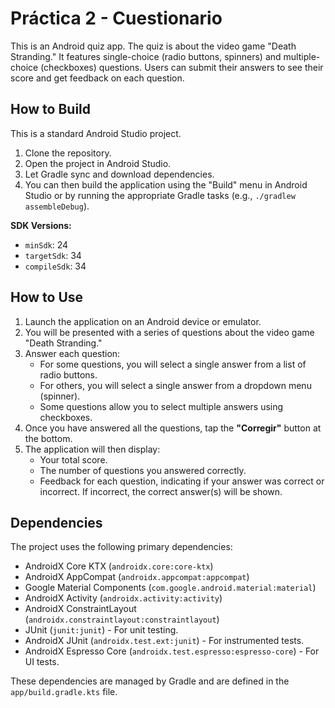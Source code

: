 # Práctica 2 - Cuestionario

This is an Android quiz app. The quiz is about the video game "Death Stranding." It features single-choice (radio buttons, spinners) and multiple-choice (checkboxes) questions. Users can submit their answers to see their score and get feedback on each question.

## How to Build

This is a standard Android Studio project.
1.  Clone the repository.
2.  Open the project in Android Studio.
3.  Let Gradle sync and download dependencies.
4.  You can then build the application using the "Build" menu in Android Studio or by running the appropriate Gradle tasks (e.g., `./gradlew assembleDebug`).

**SDK Versions:**
-   `minSdk`: 24
-   `targetSdk`: 34
-   `compileSdk`: 34

## How to Use

1.  Launch the application on an Android device or emulator.
2.  You will be presented with a series of questions about the video game "Death Stranding."
3.  Answer each question:
    *   For some questions, you will select a single answer from a list of radio buttons.
    *   For others, you will select a single answer from a dropdown menu (spinner).
    *   Some questions allow you to select multiple answers using checkboxes.
4.  Once you have answered all the questions, tap the **"Corregir"** button at the bottom.
5.  The application will then display:
    *   Your total score.
    *   The number of questions you answered correctly.
    *   Feedback for each question, indicating if your answer was correct or incorrect. If incorrect, the correct answer(s) will be shown.

## Dependencies

The project uses the following primary dependencies:

*   AndroidX Core KTX (`androidx.core:core-ktx`)
*   AndroidX AppCompat (`androidx.appcompat:appcompat`)
*   Google Material Components (`com.google.android.material:material`)
*   AndroidX Activity (`androidx.activity:activity`)
*   AndroidX ConstraintLayout (`androidx.constraintlayout:constraintlayout`)
*   JUnit (`junit:junit`) - For unit testing.
*   AndroidX JUnit (`androidx.test.ext:junit`) - For instrumented tests.
*   AndroidX Espresso Core (`androidx.test.espresso:espresso-core`) - For UI tests.

These dependencies are managed by Gradle and are defined in the `app/build.gradle.kts` file.
